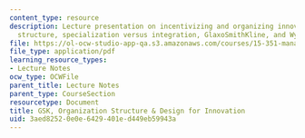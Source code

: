 ```yaml
---
content_type: resource
description: Lecture presentation on incentivizing and organizing innovators, organization
  structure, specialization versus integration, GlaxoSmithKline, and Wyeth.
file: https://ol-ocw-studio-app-qa.s3.amazonaws.com/courses/15-351-managing-innovation-and-entrepreneurship-spring-2008/3aed82520e0e6429401ed449eb59943a_12_lec.pdf
file_type: application/pdf
learning_resource_types:
- Lecture Notes
ocw_type: OCWFile
parent_title: Lecture Notes
parent_type: CourseSection
resourcetype: Document
title: GSK, Organization Structure & Design for Innovation
uid: 3aed8252-0e0e-6429-401e-d449eb59943a
---
```

